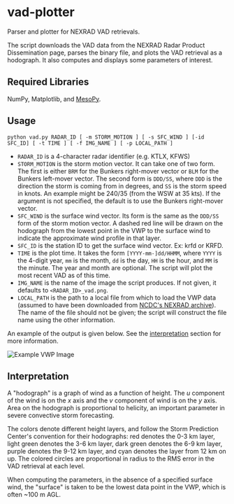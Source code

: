 # vad-plotter
Parser and plotter for NEXRAD VAD retrievals. 

The script downloads the VAD data from the NEXRAD Radar Product Dissemination page, parses the binary file, and plots the VAD retrieval as a hodograph. It also computes and displays some parameters of interest.

## Required Libraries
NumPy, Matplotlib, and [MesoPy](https://github.com/mesowx/MesoPy).


## Usage
```
python vad.py RADAR_ID [ -m STORM_MOTION ] [ -s SFC_WIND ] [-id SFC_ID] [ -t TIME ] [ -f IMG_NAME ] [ -p LOCAL_PATH ]
```
* `RADAR_ID` is a 4-character radar identifier (e.g. KTLX, KFWS)
* `STORM_MOTION` is the storm motion vector. It can take one of two form. The first is either `BRM` for the Bunkers right-mover vector or `BLM` for the Bunkers left-mover vector. The second form is `DDD/SS`, where `DDD` is the direction the storm is coming from in degrees, and `SS` is the storm speed in knots. An example might be 240/35 (from the WSW at 35 kts).  If the argument is not specified, the default is to use the Bunkers right-mover vector.
* `SFC_WIND` is the surface wind vector. Its form is the same as the `DDD/SS` form of the storm motion vector. A dashed red line will be drawn on the hodograph from the lowest point in the VWP to the surface wind to indicate the approximate wind profile in that layer.
* `SFC_ID` is the station ID to get the surface wind vector. Ex: krfd or KRFD. 
* `TIME` is the plot time. It takes the form `[YYYY-mm-]dd/HHMM`, where `YYYY` is the 4-digit year, `mm` is the month, `dd` is the day, `HH` is the hour, and `MM` is the minute. The year and month are optional. The script will plot the most recent VAD as of this time.
* `IMG_NAME` is the name of the image the script produces. If not given, it defaults to `<RADAR_ID>_vad.png`.
* `LOCAL_PATH` is the path to a local file from which to load the VWP data (assumed to have been downloaded from [NCDC's NEXRAD archive](https://www.ncdc.noaa.gov/has/HAS.FileAppRouter?datasetname=7000&subqueryby=STATION&applname=&outdest=FILE)). The name of the file should not be given; the script will construct the file name using the other information.

An example of the output is given below. See the [interpretation](#interpretation) section for more information.

![Example VWP Image](http://autumnsky.us/imgs/KINX_vad.png)

## Interpretation
A "hodograph" is a graph of wind as a function of height. The *u* component of the wind is on the *x* axis and the *v* component of wind is on the *y* axis. Area on the hodograph is proportional to helicity, an important parameter in severe convective storm forecasting.

The colors denote different height layers, and follow the Storm Prediction Center's convention for their hodographs: red denotes the 0-3 km layer, light green denotes the 3-6 km layer, dark green denotes the 6-9 km layer, purple denotes the 9-12 km layer, and cyan denotes the layer from 12 km on up. The colored circles are proportional in radius to the RMS error in the VAD retrieval at each level.

When computing the parameters, in the absence of a specified surface wind, the "surface" is taken to be the lowest data point in the VWP, which is often ~100 m AGL.
